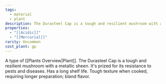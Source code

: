 ```yaml
---
tags:
  - material
  - plant
description: The Durasteel Cap is a tough and resilient mushroom with a metallic sheen. It's prized for its resistance to pests and diseases. Has a long shelf life. Tough texture when cooked, requiring longer preparation; bland flavor.
properties:
  - "[[Acidic]]"
  - "[[Mercurial]]"
rarity: Uncommon
cost_plant: gp
---
```

A type of [[Plants Overview|Plant]]. The Durasteel Cap is a tough and resilient mushroom with a metallic sheen. It's prized for its resistance to pests and diseases. Has a long shelf life. Tough texture when cooked, requiring longer preparation; bland flavor.
